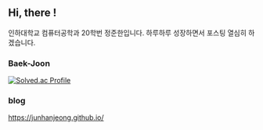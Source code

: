 ## Hi, there !

인하대학교 컴퓨터공학과 20학번 정준한입니다. 하루하루 성장하면서 포스팅 열심히 하겠습니다.


### Baek-Joon
[![Solved.ac Profile](http://mazassumnida.wtf/api/v2/generate_badge?boj=junhan0217)](https://solved.ac/junhan0217/)

### blog
https://junhanjeong.github.io/
